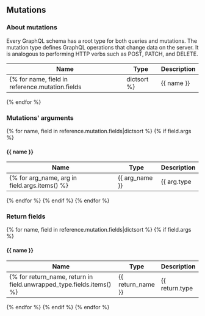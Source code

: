 ## Mutations

### About mutations
Every GraphQL schema has a root type for both queries and mutations. 
The mutation type defines GraphQL operations that change data on the server. 
It is analogous to performing HTTP verbs such as POST, PATCH, and DELETE.

| **Name** | **Type** | **Description** |
|----------|----------|-----------------|
{% for name, field in reference.mutation.fields|dictsort %}| {{ name }} | {{ field.type|string }} | {{ field.description|default('', True)|markdown|safe }} |
{% endfor %}

### Mutations' arguments
{% for name, field in reference.mutation.fields|dictsort %}
{% if field.args %}
#### {{ name }}

| **Name** | **Type** | **Description** |
|----------|----------|-----------------|
{% for arg_name, arg in field.args.items() %}| {{ arg_name }} | {{ arg.type|string }} | {{ arg.description|default('', True)|markdown|safe }} |
{% endfor %}
{% endif %}
{% endfor %}

### Return fields
{% for name, field in reference.mutation.fields|dictsort %}
{% if field.args %}
#### {{ name }}

| **Name** | **Type** | **Description** |
|----------|----------|-----------------|
{% for return_name, return in field.unwrapped_type.fields.items() %}| {{ return_name }} | {{ return.type|string }} | {{ return.description|default('', True)|markdown|safe }} |
{% endfor %}
{% endif %}
{% endfor %}
